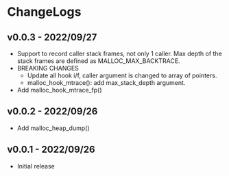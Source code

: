 # ChangeLogs

## v0.0.3 - 2022/09/27

- Support to record caller stack frames, not only 1 caller.
  Max depth of the stack frames are defined as MALLOC_MAX_BACKTRACE.
- BREAKING CHANGES 
  - Update all hook i/f, caller argument is changed to array of pointers.
  - malloc_hook_mtrace(): add max_stack_depth argument.
- Add malloc_hook_mtrace_fp()

## v0.0.2 - 2022/09/26

- Add malloc_heap_dump()

## v0.0.1 - 2022/09/26

- Initial release

